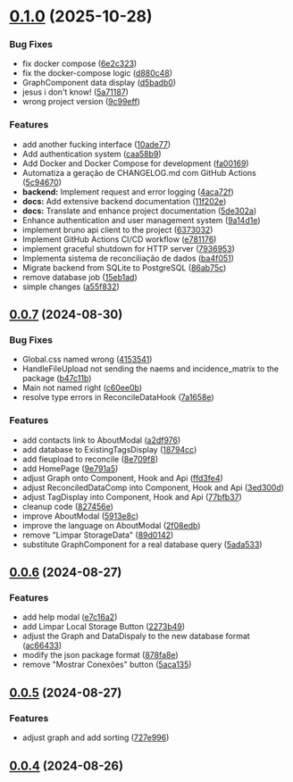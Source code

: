 # [0.1.0](https://github.com/notNilton/radare-datarecon/compare/v0.0.7...v0.1.0) (2025-10-28)


### Bug Fixes

* fix docker compose ([6e2c323](https://github.com/notNilton/radare-datarecon/commit/6e2c32302621d473709011a603f98ed384674421))
* fix the docker-compose logic ([d880c48](https://github.com/notNilton/radare-datarecon/commit/d880c48f82a104318ee7e03e2e91d1f0b184daab))
* GraphComponent data display ([d5badb0](https://github.com/notNilton/radare-datarecon/commit/d5badb0a09d106d175fa6ec9f5c545f9992fd4da))
* jesus i don't know! ([5a71187](https://github.com/notNilton/radare-datarecon/commit/5a71187774bd0ac85dabb4f3c63dba08e282c74b))
* wrong project version ([9c99eff](https://github.com/notNilton/radare-datarecon/commit/9c99eff75166984e30af29280378cfbf4c5b30ff))


### Features

* add another fucking interface ([10ade77](https://github.com/notNilton/radare-datarecon/commit/10ade772f122cd114be7f094b3c9430e8d5aaa1c))
* Add authentication system ([caa58b9](https://github.com/notNilton/radare-datarecon/commit/caa58b9e3a2e13eeab4e54070a50bf15987f8832))
* Add Docker and Docker Compose for development ([fa00169](https://github.com/notNilton/radare-datarecon/commit/fa00169f25692d4653d2cf09712b86f9cab3f76b))
* Automatiza a geração de CHANGELOG.md com GitHub Actions ([5c94670](https://github.com/notNilton/radare-datarecon/commit/5c946700b4059002a83d9fb167ee49220d71c7f3))
* **backend:** Implement request and error logging ([4aca72f](https://github.com/notNilton/radare-datarecon/commit/4aca72f8c8d57c560a113cee89509836102f0caf))
* **docs:** Add extensive backend documentation ([11f202e](https://github.com/notNilton/radare-datarecon/commit/11f202e71b67c7d3acfecf9388cb68967e55da88))
* **docs:** Translate and enhance project documentation ([5de302a](https://github.com/notNilton/radare-datarecon/commit/5de302a2ffe557217f27caf639c754c7d7350e33))
* Enhance authentication and user management system ([9a14d1e](https://github.com/notNilton/radare-datarecon/commit/9a14d1e3c7fec971ec8624587c32a703943fec43))
* implement bruno api client to the project ([6373032](https://github.com/notNilton/radare-datarecon/commit/63730326cd7a2e916ab1e1e91d22abf0e224c02e))
* Implement GitHub Actions CI/CD workflow ([e781176](https://github.com/notNilton/radare-datarecon/commit/e7811761d98c4065605c1f56ab6db2fb68ba8d3d))
* implement graceful shutdown for HTTP server ([7936953](https://github.com/notNilton/radare-datarecon/commit/793695353741276e7a78f90378426c3a213395a4))
* Implementa sistema de reconciliação de dados ([ba4f051](https://github.com/notNilton/radare-datarecon/commit/ba4f0518102fcd027bb76b84f8ad022aa6af1aba))
* Migrate backend from SQLite to PostgreSQL ([86ab75c](https://github.com/notNilton/radare-datarecon/commit/86ab75cb26bf7f0f3efdd7876ded37d8f2066edd))
* remove database job ([15eb1ad](https://github.com/notNilton/radare-datarecon/commit/15eb1adae39c9a0d0082db0d05e17fdc447caee7))
* simple changes ([a55f832](https://github.com/notNilton/radare-datarecon/commit/a55f832c2a931948245752f2bf746c48662cadd9))



## [0.0.7](https://github.com/notNilton/radare-datarecon/compare/v0.0.6...v0.0.7) (2024-08-30)


### Bug Fixes

* Global.css named wrong ([4153541](https://github.com/notNilton/radare-datarecon/commit/41535416e8912bd4217873981f3a7596b0ddf8bb))
* HandleFileUpload not sending the naems and incidence_matrix to the package ([b47c11b](https://github.com/notNilton/radare-datarecon/commit/b47c11be6f802fe46beb3c17668e320c0c9d2092))
* Main not named right ([c60ee0b](https://github.com/notNilton/radare-datarecon/commit/c60ee0bc0134250f83bb8362c1069d434b91b554))
* resolve type errors in ReconcileDataHook ([7a1658e](https://github.com/notNilton/radare-datarecon/commit/7a1658ec61173d1512aeb136b087f874ba72fe73))


### Features

* add contacts link to AboutModal ([a2df976](https://github.com/notNilton/radare-datarecon/commit/a2df976074215da9630e9ee36b02e81c1b5e769c))
* add database to ExistingTagsDisplay ([18794cc](https://github.com/notNilton/radare-datarecon/commit/18794cc2e28dcfb21be4e3591d459978adfa8af0))
* add fieupload to reconcile ([8e709f8](https://github.com/notNilton/radare-datarecon/commit/8e709f8a93af16f41faa637620e8d63438dff580))
* add HomePage ([9e791a5](https://github.com/notNilton/radare-datarecon/commit/9e791a52cf4724ec04c1d892a1d6594a4d412c15))
* adjust Graph onto Component, Hook and Api ([ffd3fe4](https://github.com/notNilton/radare-datarecon/commit/ffd3fe43078d04dd01c2d8715331485dd21383cf))
* adjust ReconciledDataComp into Component, Hook and Api ([3ed300d](https://github.com/notNilton/radare-datarecon/commit/3ed300d106be58aa2eedd8db3b65c2d26fa9217f))
* adjust TagDisplay into Component, Hook and Api ([77bfb37](https://github.com/notNilton/radare-datarecon/commit/77bfb37e7c81a24c22e686567495182cd268be72))
* cleanup code ([827456e](https://github.com/notNilton/radare-datarecon/commit/827456e1a4524529390451fa990154d22a0a0a63))
* improve AboutModal ([5913e8c](https://github.com/notNilton/radare-datarecon/commit/5913e8c4f6b271d61fda1cc3ce0f5b75fbeeb3c8))
* improve the language on AboutModal ([2f08edb](https://github.com/notNilton/radare-datarecon/commit/2f08edb450145297c861c8b047cb7d3d2324f1cf))
* remove "Limpar StorageData" ([89d0142](https://github.com/notNilton/radare-datarecon/commit/89d0142be411f2e190637e3fb2ccd6cda51f69b1))
* substitute GraphComponent for a real database query ([5ada533](https://github.com/notNilton/radare-datarecon/commit/5ada5339fcbff12f673c62ca1ebc00ff1ec24526))



## [0.0.6](https://github.com/notNilton/radare-datarecon/compare/v0.0.5...v0.0.6) (2024-08-27)


### Features

* add help modal ([e7c16a2](https://github.com/notNilton/radare-datarecon/commit/e7c16a26917e24a74563fb88c2560d71228cdded))
* add Limpar Local Storage Button ([2273b49](https://github.com/notNilton/radare-datarecon/commit/2273b494dc88e6144e8150a66eb0e41c20aef5ab))
* adjust the Graph and DataDispaly to the new database format ([ac66433](https://github.com/notNilton/radare-datarecon/commit/ac6643367d827f3458a8f5effbf4c444a3566dcb))
* modify the json package format ([878fa8e](https://github.com/notNilton/radare-datarecon/commit/878fa8e985e662ca219816a0aac6b76932dcab09))
* remove "Mostrar Conexões" button ([5aca135](https://github.com/notNilton/radare-datarecon/commit/5aca1354a3dc479d91144ea11a8a113ec24a4eed))



## [0.0.5](https://github.com/notNilton/radare-datarecon/compare/v0.0.4...v0.0.5) (2024-08-27)


### Features

* adjust graph and add sorting ([727e996](https://github.com/notNilton/radare-datarecon/commit/727e99685aebb336f50c12e298671dad36ca617a))



## [0.0.4](https://github.com/notNilton/radare-datarecon/compare/v0.0.3...v0.0.4) (2024-08-26)



